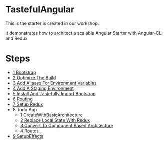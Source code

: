 # TastefulAngular

This is the starter is created in our workshop.

It demonstrates how to architect a scalable Angular Starter with Angular-CLI and Redux

# Steps

- [1 Bootstrap](./steps/1.Bootstrap.md)
- [2 Optimize The Build](./steps/2.OptimizeTheBuild.md)
- [3 Add Aliases For Environment Variables](./steps/3.AddAliasesForEnvironmentVariables.md)
- [4 Add A Staging Environment](./steps/4.AddAStagingEnvironment.md)
- [5 Install And Tastefully Import Bootstrap](./steps/5.InstallAndTastefullyImportBootstrap)
- [6 Routing](./steps/6.Routing.md)
- [7 Setup Redux](./steps/7.SetupRedux.md)
- 8 Todo App
    - [1 CreateWithBasicArchitecture](./steps/todo-app/1.CreateWithBasicArchitecture.md)
    - [2 Replace Local State With Redux](./steps/todo-app/2.ReplaceLocalStateWithRedux.md)
    - [3 Convert To Component Based Architecture](./steps/todo-app/3.ConvertToComponentBasedArchitecture.md)
    - [4 Routes](./steps/todo-app/4.Routes.md)
- [9 SetupEffects](./steps/9.SetupEffects.md)
